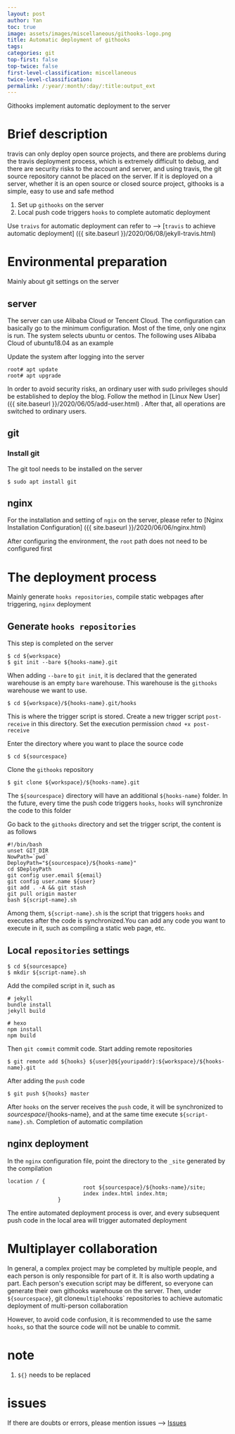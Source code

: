 ```yaml
---
layout: post
author: Yan 
toc: true
image: assets/images/miscellaneous/githooks-logo.png
title: Automatic deployment of githooks
tags:
categories: git
top-first: false
top-twice: false
first-level-classification: miscellaneous
twice-level-classification:
permalink: /:year/:month/:day/:title:output_ext
---
```


Githooks implement automatic deployment to the server

# Brief description


travis can only deploy open source projects, and there are problems during the travis deployment process, which is extremely difficult to debug, and there are security risks to the account and server, and using travis, the git source repository cannot be placed on the server.
If it is deployed on a server, whether it is an open source or closed source project, githooks is a simple, easy to use and safe method

1. Set up `githooks` on the server
2. Local push code triggers `hooks` to complete automatic deployment

Use `traivs` for automatic deployment can refer to --> [`travis` to achieve automatic deployment] ({{ site.baseurl }}/2020/06/08/jekyll-travis.html)

# Environmental preparation

Mainly about git settings on the server

## server


The server can use Alibaba Cloud or Tencent Cloud. The configuration can basically go to the minimum configuration. Most of the time, only one nginx is run. The system selects ubuntu or centos. The following uses Alibaba Cloud of ubuntu18.04 as an example

Update the system after logging into the server

```shell
root# apt update 
root# apt upgrade
```


In order to avoid security risks, an ordinary user with sudo privileges should be established to deploy the blog. Follow the method in [Linux New User] ({{ site.baseurl }}/2020/06/05/add-user.html) .
After that, all operations are switched to ordinary users.

## git

### Install git

The git tool needs to be installed on the server

```shell
$ sudo apt install git 
```

## nginx

For the installation and setting of `ngix` on the server, please refer to [Nginx Installation Configuration] ({{ site.baseurl }}/2020/06/06/nginx.html)

After configuring the environment, the `root` path does not need to be configured first

# The deployment process

Mainly generate `hooks repositories`, compile static webpages after triggering, `nginx` deployment

## Generate `hooks repositories`

This step is completed on the server

```shell
$ cd ${workspace}
$ git init --bare ${hooks-name}.git
```

When adding `--bare` to `git init`, it is declared that the generated warehouse is an empty `bare` warehouse. This warehouse is the `githooks` warehouse we want to use.

```shell
$ cd ${workspace}/${hooks-name}.git/hooks
```

This is where the trigger script is stored. Create a new trigger script `post-receive` in this directory. Set the execution permission `chmod +x post-receive`

Enter the directory where you want to place the source code

```shell
$ cd ${sourcespace}
```

Clone the `githooks` repository

```shell
$ git clone ${workspace}/${hooks-name}.git 
```

The `${sourcespace}` directory will have an additional `${hooks-name}` folder. In the future, every time the push code triggers `hooks`, `hooks` will synchronize the code to this folder

Go back to the `githooks` directory and set the trigger script, the content is as follows

```shell
#!/bin/bash
unset GIT_DIR
NowPath=`pwd`
DeployPath="${sourcespace}/${hooks-name}"
cd $DeployPath
git config user.email ${email}
git config user.name ${user}
git add . -A && git stash
git pull origin master
bash ${script-name}.sh
```

Among them, `${script-name}.sh` is the script that triggers `hooks` and executes after the code is synchronized.You can add any code you want to execute in it, such as compiling a static web page, etc.

## Local `repositories` settings

```shell
$ cd ${sourcesapce}
$ mkdir ${script-name}.sh
```

Add the compiled script in it, such as

```shell
# jekyll
bundle install 
jekyll build

# hexo
npm install
npm build
```

Then `git commit` commit code. Start adding remote repositories

```shell
$ git remote add ${hooks} ${user}@${youripaddr}:${workspace}/${hooks-name}.git 
```

After adding the `push` code

```shell
$ git push ${hooks} master
```

After `hooks` on the server receives the `push` code, it will be synchronized to ${sourcespace}/${hooks-name}, and at the same time execute `${script-name}.sh`. Completion of automatic compilation

## nginx deployment

In the `nginx` configuration file, point the directory to the `_site` generated by the compilation

```shell
location / {
                        root ${sourcespace}/${hooks-name}/site;
                        index index.html index.htm;
                }

```

The entire automated deployment process is over, and every subsequent push code in the local area will trigger automated deployment

# Multiplayer collaboration


In general, a complex project may be completed by multiple people, and each person is only responsible for part of it. It is also worth updating a part. Each person's execution script may be different, so everyone can generate their own githooks warehouse on the server. Then, under `${sourcespace}`, git clone` multiple `hooks` repositories to achieve automatic deployment of multi-person collaboration

However, to avoid code confusion, it is recommended to use the same `hooks`, so that the source code will not be unable to commit.

# **note**

1. `${}` needs to be replaced

# issues

If there are doubts or errors, please mention issues --> [Issues](https://github.com/yan-wyb/issues/issues)

